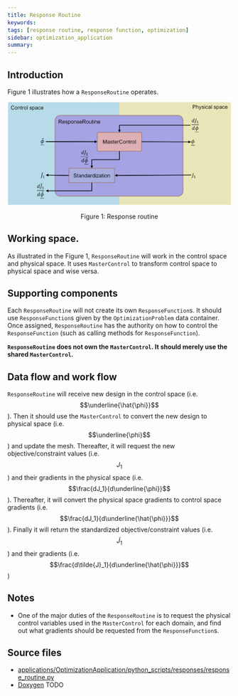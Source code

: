 ```yaml
---
title: Response Routine
keywords: 
tags: [response routine, response function, optimization]
sidebar: optimization_application
summary: 
---
```

## Introduction

Figure 1 illustrates how a ```ResponseRoutine``` operates.

<p align="center">
    <img src="https://github.com/KratosMultiphysics/Documentation/blob/master/OptimizationApplication/General/response_routine.png?raw=true" alt="Response routine"/>
</p>
<p align="center">Figure 1: Response routine</p>

## Working space.

As illustrated in the Figure 1, ```ResponseRoutine``` will work in the control space and physical space. It uses ```MasterControl``` to transform control space to physical space and wise versa.

## Supporting components

Each ```ResponseRoutine``` will not create its own ```ResponseFunction```s. It should use ```ResponseFunction```s given by the ```OptimizationProblem``` data container. Once assigned, ```ResponseRoutine``` has the authority on how to control the ```ResponseFunction``` (such as calling methods for ```ResponseFunction```).

**```ResponseRoutine``` does not own the ```MasterControl```. It should merely use the shared ```MasterControl```.**

## Data flow and work flow

```ResponseRoutine``` will receive new design in the control space (i.e. $$\underline{\hat{\phi}}$$). Then it should use the ```MasterControl``` to convert the new design to physical space (i.e. $$\underline{\phi}$$) and update the mesh. Thereafter, it will request the new objective/constraint values (i.e. $$J_1$$) and their gradients in the physical space (i.e. $$\frac{dJ_1}{d\underline{\phi}}$$). Thereafter, it will convert the physical space gradients to control space gradients (i.e. $$\frac{dJ_1}{d\underline{\hat{\phi}}}$$). Finally it will return the standardized objective/constraint values (i.e. $$\tilde{J}_1$$) and their gradients (i.e. $$\frac{d\tilde{J}_1}{d\underline{\hat{\phi}}}$$)

## Notes
* One of the major duties of the ```ResponseRoutine``` is to request the physical control variables
used in the ```MasterControl``` for each domain, and find out what gradients should be requested from the ```ResponseFunction```s.

## Source files
* [applications/OptimizationApplication/python_scripts/responses/response_routine.py](https://github.com/KratosMultiphysics/Kratos/blob/master/applications/OptimizationApplication/python_scripts/responses/response_routine.py)
* [Doxygen](TODO) TODO